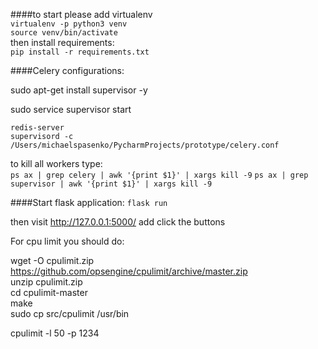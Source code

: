 
####to start please add virtualenv    
`virtualenv -p python3 venv`  
`source venv/bin/activate`  
then install requirements:  
`pip install -r requirements.txt`  

####Celery configurations:  

sudo apt-get install supervisor -y 

sudo service supervisor start

`redis-server`  
`supervisord -c /Users/michaelspasenko/PycharmProjects/prototype/celery.conf`

to kill all workers type:  
`ps ax | grep celery | awk '{print $1}' | xargs kill -9`
`ps ax | grep supervisor | awk '{print $1}' | xargs kill -9`


####Start flask application:
`flask run`

then visit http://127.0.0.1:5000/ add click the buttons


For cpu limit you should do:  

wget -O cpulimit.zip https://github.com/opsengine/cpulimit/archive/master.zip  
unzip cpulimit.zip  
cd cpulimit-master  
make  
sudo cp src/cpulimit /usr/bin  

cpulimit -l 50 -p 1234  